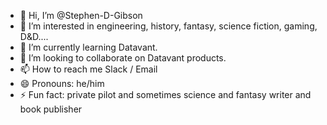 - 👋 Hi, I’m @Stephen-D-Gibson
- 👀 I’m interested in engineering, history, fantasy, science fiction, gaming, D&D....
- 🌱 I’m currently learning Datavant.
- 💞️ I’m looking to collaborate on Datavant products.
- 📫 How to reach me Slack / Email
- 😄 Pronouns: he/him
- ⚡ Fun fact: private pilot and sometimes science and fantasy writer and book publisher

<!---
Stephen-D-Gibson/Stephen-D-Gibson is a ✨ special ✨ repository because its `README.md` (this file) appears on your GitHub profile.
You can click the Preview link to take a look at your changes.
--->
